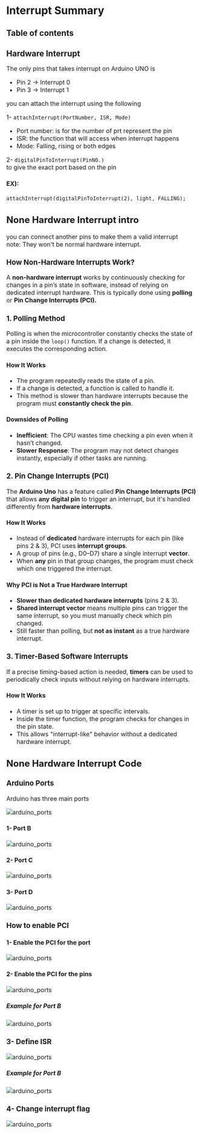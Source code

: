 # Interrupt Summary

## Table of contents


## Hardware Interrupt

<span style="font-size: 16px">
The only pins that takes interrupt on Arduino UNO is

- Pin 2 → Interrupt 0
- Pin 3 → Interrupt 1


you can attach the interrupt using the following

1- `attachInterrupt(PortNumber, ISR, Mode)`
- Port number: is for the number of prt represent the pin
- ISR: the function that will access when interrupt happens
- Mode: Falling, rising or both edges

2- `digitalPinToInterrupt(PinNO.)` <br/>
to give the exact port based on the pin

#### EX): 
`attachInterrupt(digitalPinToInterrupt(2), light, FALLING);`
</span>

## None Hardware Interrupt intro

you can connect another pins to make them a valid interrupt <br/>
note: They won't be normal hardware interrupt.<br/>
### How Non-Hardware Interrupts Work?

A **non-hardware interrupt** works by continuously checking for changes in a pin’s state in software, instead of relying on dedicated interrupt hardware. This is typically done using **polling** or **Pin Change Interrupts (PCI).**


### 1. Polling Method
Polling is when the microcontroller constantly checks the state of a pin inside the `loop()` function. If a change is detected, it executes the corresponding action.

#### How It Works
- The program repeatedly reads the state of a pin.
- If a change is detected, a function is called to handle it.
- This method is slower than hardware interrupts because the program must **constantly check the pin**.

#### Downsides of Polling
- **Inefficient**: The CPU wastes time checking a pin even when it hasn’t changed.
- **Slower Response**: The program may not detect changes instantly, especially if other tasks are running.


### 2. Pin Change Interrupts (PCI)
The **Arduino Uno** has a feature called **Pin Change Interrupts (PCI)** that allows **any digital pin** to trigger an interrupt, but it's handled differently from **hardware interrupts**.

#### How It Works
- Instead of **dedicated** hardware interrupts for each pin (like pins 2 & 3), PCI uses **interrupt groups**.
- A group of pins (e.g., D0–D7) share a single interrupt **vector**.
- When **any** pin in that group changes, the program must check which one triggered the interrupt.

#### Why PCI is Not a True Hardware Interrupt
- **Slower than dedicated hardware interrupts** (pins 2 & 3).
- **Shared interrupt vector** means multiple pins can trigger the same interrupt, so you must manually check which pin changed.
- Still faster than polling, but **not as instant** as a true hardware interrupt.


### 3. Timer-Based Software Interrupts
If a precise timing-based action is needed, **timers** can be used to periodically check inputs without relying on hardware interrupts.

#### How It Works
- A timer is set up to trigger at specific intervals.
- Inside the timer function, the program checks for changes in the pin state.
- This allows "interrupt-like" behavior without a dedicated hardware interrupt.

## None Hardware Interrupt Code

### Arduino Ports
Arduino has three main ports

![arduino_ports](./img/img.png)

#### 1- Port B
![arduino_ports](./img/img_1.png)

#### 2- Port C
![arduino_ports](./img/img_2.png)

#### 3- Port D
![arduino_ports](./img/img_3.png)

### How to enable PCI

#### 1- Enable the **PCI** for the port
![arduino_ports](./img/img_4.png)

#### 2- Enable the **PCI** for the pins
![arduino_ports](./img/img_5.png)

##### Example for Port B
![arduino_ports](./img/img_6.png)

### 3- Define ISR
![arduino_ports](./img/img_7.png)

##### Example for Port B
![arduino_ports](./img/img_8.png)

### 4- Change interrupt flag
![arduino_ports](./img/img_9.png)